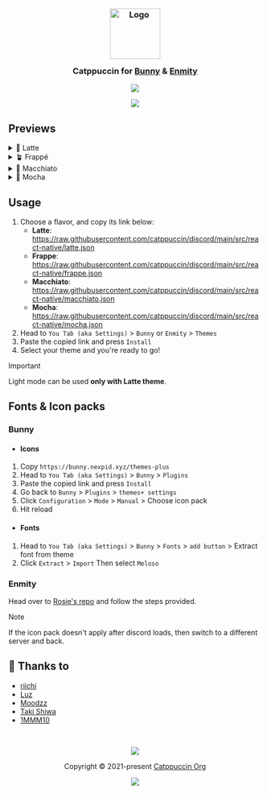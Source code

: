 <h3 align="center">
	<img src="https://raw.githubusercontent.com/catppuccin/catppuccin/main/assets/logos/exports/1544x1544_circle.png" width="100" alt="Logo"/><br/>
	<img src="https://raw.githubusercontent.com/catppuccin/catppuccin/main/assets/misc/transparent.png" height="30" width="0px"/>
	Catppuccin for <a href="https://github.com/pyoncord/Bunny">Bunny</a> & <a href="https://github.com/enmity-mod/enmity">Enmity</a>
	<img src="https://raw.githubusercontent.com/catppuccin/catppuccin/main/assets/misc/transparent.png" height="30" width="0px"/>
</h3>

<p align="center">
	<a href="https://github.com/riivx/vendetta/issues?q=is%3Aissue+is%3Aopen+label%3Amobile"><img src="https://img.shields.io/github/issues/riivx/vendetta?colorA=363a4f&colorB=f5a97f&style=for-the-badge"></a>
</p>

<p align="center">
  <img src="assets/react-native/preview.webp"/>
</p>

## Previews

<details>
<summary>🌻 Latte</summary>
<img src="assets/react-native/latte.webp"/>
</details>
<details>
<summary>🪴 Frappé</summary>
<img src="assets/react-native/frappe.webp"/>
</details>
<details>
<summary>🌺 Macchiato</summary>
<img src="assets/react-native/macchiato.webp"/>
</details>
<details>
<summary>🌿 Mocha</summary> 
<img src="assets/react-native/mocha.webp"/>
</details>

## Usage

1. Choose a flavor, and copy its link below:
	- **Latte**: https://raw.githubusercontent.com/catppuccin/discord/main/src/react-native/latte.json
	- **Frappe**: https://raw.githubusercontent.com/catppuccin/discord/main/src/react-native/frappe.json
	- **Macchiato**: https://raw.githubusercontent.com/catppuccin/discord/main/src/react-native/macchiato.json
	- **Mocha**:  https://raw.githubusercontent.com/catppuccin/discord/main/src/react-native/mocha.json
2. Head to `You Tab (aka Settings)` > `Bunny` or `Enmity` > `Themes`
3. Paste the copied link and press `Install`
4. Select your theme and you're ready to go!

> [!IMPORTANT]
> Light mode can be used **only with Latte theme**.


## Fonts & Icon packs
### Bunny
- #### Icons
1. Copy `https://bunny.nexpid.xyz/themes-plus`
2. Head to `You Tab (aka Settings)` > `Bunny` > `Plugins`
3. Paste the copied link and press `Install`
4. Go back to `Bunny` > `Plugins` > `themes+ settings`
5. Click `Configuration` > `Mode` > `Manual` > Choose icon pack
6. Hit reload
- #### Fonts
1. Head to `You Tab (aka Settings)` > `Bunny` > `Fonts` > `add button` > Extract font from theme
2. Click `Extract` > `Import` Then select `Meloso`

### Enmity
 Head over to [Rosie's repo](https://github.com/acquitelol/rosiecord?tab=readme-ov-file#how-to-install) and follow the steps provided. 



> [!NOTE]
> If the icon pack doesn't apply after discord loads, then switch to a different server and back.

## 💝 Thanks to

- [riichi](https://github.com/riivx)
- [Luz](https://github.com/luzikii)
- [Moodzz](https://github.com/Moodzz1)
- [Taki Shiwa](https://github.com/TakiShiwa)
- [1MMM10](https://github.com/1MMM10)

&nbsp;

<p align="center">
	<img src="https://raw.githubusercontent.com/catppuccin/catppuccin/main/assets/footers/gray0_ctp_on_line.svg?sanitize=true" />
</p>

<p align="center">
	Copyright &copy; 2021-present <a href="https://github.com/catppuccin" target="_blank">Catppuccin Org</a>
</p>

<p align="center">
	<a href="https://github.com/catppuccin/catppuccin/blob/main/LICENSE"><img src="https://img.shields.io/static/v1.svg?style=for-the-badge&label=License&message=MIT&logoColor=d9e0ee&colorA=363a4f&colorB=b7bdf8"/></a>
</p>
